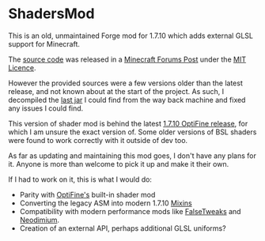 # ShadersMod

This is an old, unmaintained Forge mod for 1.7.10 which adds external GLSL support for Minecraft.

The [source code](https://www.dropbox.com/s/n0s6aitufwdhrdj/smc-2.3.18-mc1.7.10-src.7z) was released in a [Minecraft Forums Post](https://www.minecraftforum.net/forums/mapping-and-modding-java-edition/minecraft-mods/1286604-shaders-mod-updated-by-karyonix?page=285) under the [MIT Licence](https://opensource.org/licenses/MIT).

However the provided sources were a few versions older than the latest release, and not known about at the start of the project.
As such, I decompiled the [last jar](https://web.archive.org/web/20151126055520/http://www.karyonix.net:80/shadersmod/files/ShadersModCore-v2.3.31-mc1.7.10-f.jar) I could find from the way back machine and fixed any issues I could find.

This version of shader mod is behind the latest [1.7.10 OptiFine release](https://optifine.net/adloadx?f=OptiFine_1.7.10_HD_U_E7.jar), for which I am unsure the exact version of.
Some older versions of BSL shaders were found to work correctly with it outside of dev too.

As far as updating and maintaining this mod goes, I don't have any plans for it. Anyone is more than welcome to pick it up and make it their own.

If I had to work on it, this is what I would do:
- Parity with [OptiFine's](https://optifine.net/adloadx?f=OptiFine_1.7.10_HD_U_E7.jar) built-in shader mod
- Converting the legacy ASM into modern 1.7.10 [Mixins](https://github.com/FalsePattern/GasStation)
- Compatibility with modern performance mods like [FalseTweaks](https://github.com/FalsePattern/FalseTweaks) and [Neodimium](https://github.com/makamys/Neodymium).
- Creation of an external API, perhaps additional GLSL uniforms?
